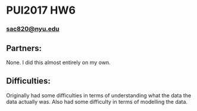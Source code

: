 # PUI2017 HW6
### sac820@nyu.edu

## Partners:
None. I did this almost entirely on my own.

## Difficulties:
Originally had some difficulties in terms of understanding what the data
the data actually was. Also had some difficulty in terms of
modelling the data.
